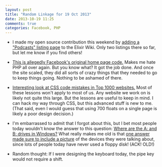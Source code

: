 ```yaml
---
layout: post
title: "Random Linkage for 19 Oct 2013"
date: 2013-10-19 11:25
comments: true
categories: Facebook, PHP
---
```


* I made my open source contribution this weekend by [adding a "Podcasts" listing page](https://github.com/elixir-lang/elixir/wiki/Podcasts) to the Elixir Wiki. Only two listings there so far, but let me know if you find others!


* [This is allegedly Facebook's original home page code.](https://gist.github.com/nikcub/3833406?imm_mid=0b1cab&cmp=em-prog-na-na-newsltr_vleu13_elist_20131019)  Makes me hate PHP all over again.  But you know what? It got the job done. And once the site scaled, they did all sorts of crazy things that they needed to go to keep things going.  Nothing to be ashamed of there.

* [Interesting look at CSS code mistakes in Top 1000 websites.](http://www.stubbornella.org/content/2010/07/01/top-5-mistakes-of-massive-css/)  Most of these lessons won't apply to most of us.  Any website we work on is likely not quite this large.  But the lessons are useful to keep in mind.  I can hack my way through CSS, but this advanced stuff is new to me.  (That said, even I would guess that using 700 floats on a single page is likely a poor design decision.)

* I'm embarrassed to admit that I forgot about this, but I bet most people today wouldn't know the answer to this question: [Where are the A: and B: drives in Windows?](http://superuser.com/questions/231273/what-are-the-windows-a-and-b-drives-used-for/231278)  What really makes me old is that [one answer made sure to include a picture](http://superuser.com/a/231274) of the devices they were talking about, since lots of people today have never used a floppy disk!  (ACK! OLD!)

* Random thought: If I were designing the keyboard today, the pipe key would not require a shift.
